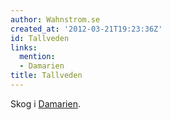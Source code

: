 ```yaml
---
author: Wahnstrom.se
created_at: '2012-03-21T19:23:36Z'
id: Tallveden
links:
  mention:
  - Damarien
title: Tallveden
---
```


Skog i [Damarien].

  [Damarien]: Damarien